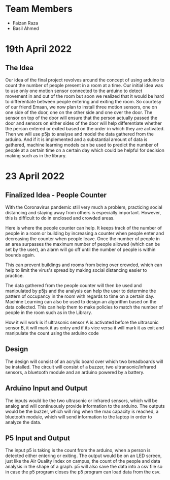 # Team Members
- Faizan Raza
- Basil Ahmed

# 19th April 2022
## The Idea
Our idea of the final project revolves around the concept of using arduino to count the number of people present in a room at a time. Our initial idea was to use only one motion sensor connected to the arduino to detect movement in and out of the room but soon we realized that it would be hard to differentiate between people entering and exiting the room. So courtesy of our friend Emaan, we now plan to install three motion sensors, one on one side of the door, one on the other side and one over the door. The sensor on top of the door will ensure that the person actually passed the door and sensors on either sides of the door will help differentiate whether the person entered or exited based on the order in which they are activated. Then we will use p5js to analyse and model the data gathered from the arduino. And if it is implemented and a substantial amount of data is gathered, machine learning models can be used to predict the number of people at a certain time on a certain day which could be helpful for decision making such as in the library. 

# 23 April 2022
## Finalized Idea - People Counter
With the Coronavirus pandemic still very much a problem, practicing social distancing and staying away from others is especially important. However, this is difficult to do in enclosed and crowded areas.

Here is where the people counter can help. It keeps track of the number of people in a room or building by increasing a counter when people enter and decreasing the counter when people leave. Once the number of people in an area surpasses the maximum number of people allowed (which can be set by the user), an alarm will go off until the number of people is within bounds again.

This can prevent buildings and rooms from being over crowded, which can help to limit the virus's spread by making social distancing easier to practice.

The data gathered from the people counter will then be used and manipulated by p5js and the analysis can help the user to determine the pattern of occupancy in the room with regards to time on a certain day. Machine Learning can also be used to design an algorithm based on the data collected. This can help them to make policies to match the number of people in the room such as in the Library.

How it will work is if ultrasonic sensor A is activated before the ultrasonic sensor B, it will mark it as entry and if its vice versa it will mark it as exit and manipulate the count using the arduino code

## Design
The design will consist of an acrylic board over which two breadboards will be installed. The circuit will consist of a buzzer, two ultransonic/infrared sensors, a bluetooth module and an arduino powered by a battery. 

## Arduino Input and Output
The inputs would be the two ultrasonic or infrared sensors, which will be analog and will continuously provide information to the arduino. The outputs would be the buzzer, which will ring when the max capacity is reached, a bluetooth module, which will send information to the laptop in order to analyze the data.

## P5 Input and Output
The input p5 is taking is the count from the arduino, when a person is detected either entering or exiting. The output would be on an LED screen, just like the Air Quality Index on campus, the count of the people and data analysis in the shape of a graph. p5 will also save the data into a csv file so in case the p5 program closes the p5 program can load data from the csv.






